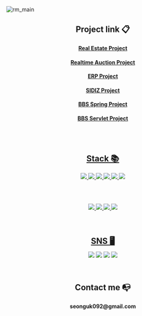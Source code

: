 ![rm_main](https://user-images.githubusercontent.com/92075727/150312758-867c73ae-c5cd-4759-998e-6b3afa81620d.png)

<h2 align="center">Project link&nbsp;📋</h2>
<div align="center" style="margin-bottom: 2%;">
  <h4 align="center"><a href="https://github.com/ByeonSeongUk/Real_Estate_Project"> Real Estate Project </h4>
  <h4 align="center"><a href="https://github.com/ByeonSeongUk/RealtimeAuction"> Realtime Auction Project </h4>
  <h4 align="center"><a href="https://github.com/ByeonSeongUk/ERP_Project"> ERP Project </h4>
  <h4 align="center"><a href="https://github.com/ByeonSeongUk/SIDIZ_Project"> SIDIZ Project </h4>
  <h4 align="center"><a href="https://github.com/ByeonSeongUk/BBS_Spring_Project"> BBS Spring Project </h4>
  <h4 align="center"><a href="https://github.com/ByeonSeongUk/Servlet_Project"> BBS Servlet Project </h4>
</div>
<br/><br/>
    
<h2 align="center">Stack&nbsp;📚</h2>
<div align="center" style="margin-bottom: 2%;">
  <img src="https://img.shields.io/badge/Java-007396?style=flat-square&logo=Java&logoColor=white"/> <img src="https://img.shields.io/badge/Vue-4FC08D?style=flat-square&logo=Vue&logoColor=white"/> <img src="https://img.shields.io/badge/Spring-6DB33F?style=flat-square&logo=Spring&logoColor=white"/> <img src="https://img.shields.io/badge/MySQL-4479A1?style=flat-square&logo=MySQL&logoColor=white"/> <img src="https://img.shields.io/badge/Oracle-F80000?style=flat-square&logo=Oracle&logoColor=white"/> <img src="https://img.shields.io/badge/Python-3766AB?style=flat-square&logo=Python&logoColor=white"/><br/><br/>
</div>
<br/><br/>
    
<div align="center">
<img src="https://img.shields.io/badge/HTML5-E34F26?style=flat-square&logo=HTML5&logoColor=white"/> <img src="https://img.shields.io/badge/CSS3-1572B6?style=flat-square&logo=CSS3&logoColor=white"/> <img src="https://img.shields.io/badge/JavaScript-F7DF1E?style=flat-square&logo=JavaScript&logoColor=white"/> <img src="https://img.shields.io/badge/jQuery-0769AD?style=flat-square&logo=jQuery&logoColor=white"/>
</div>
<br/><br/>
    
<h2 style="margin-bottom: 1%;" align="center">SNS&nbsp;🖥</h2>
<div align="center">
<a  align="center" href="https://blog.naver.com/sungwook6546"><img  align= "center" src="https://img.shields.io/badge/Blogger-FF5722?style=flat-square&logo=Blogger&logoColor=white"/></a> <a href="https://github.com/ByeonSeongUk?tab=repositories"><img  align= "center" src="https://img.shields.io/badge/GitHub-181717?style=flat-square&logo=GitHub&logoColor=white"/></a> <a href="https://www.instagram.com/bbbb__s_w/"><img  align= "center" src="https://img.shields.io/badge/Instagram-E4405F?style=flat-square&logo=Instagram&logoColor=white"/></a> <a href="https://fortune-science-fe1.notion.site/Programming-8a21fb119e584429bf7956416a803dc1"><img  align= "center" src="https://img.shields.io/badge/Notion-181717?style=flat-square&logo=Notion&logoColor=white"/></a>
</div>
<br/><br/>

<h2 align= "center">Contact me&nbsp;📭</h2>
<h4 align= "center">seonguk092@gmail.com</h4>
